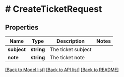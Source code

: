 # # CreateTicketRequest

## Properties

Name | Type | Description | Notes
------------ | ------------- | ------------- | -------------
**subject** | **string** | The ticket subject |
**note** | **string** | The ticket note |

[[Back to Model list]](../../README.md#models) [[Back to API list]](../../README.md#endpoints) [[Back to README]](../../README.md)
